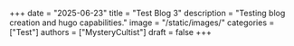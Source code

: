 +++
date = "2025-06-23"
title = "Test Blog 3"
description = "Testing blog creation and hugo capabilities."
image = "/static/images/"
categories = ["Test"]
authors = ["MysteryCultist"]
draft = false
+++